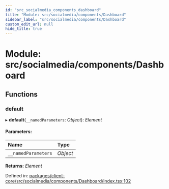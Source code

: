 ```yaml
---
id: "src_socialmedia_components_dashboard"
title: "Module: src/socialmedia/components/Dashboard"
sidebar_label: "src/socialmedia/components/Dashboard"
custom_edit_url: null
hide_title: true
---
```


# Module: src/socialmedia/components/Dashboard

## Functions

### default

▸ **default**(`__namedParameters`: *Object*): *Element*

#### Parameters:

Name | Type |
:------ | :------ |
`__namedParameters` | *Object* |

**Returns:** *Element*

Defined in: [packages/client-core/src/socialmedia/components/Dashboard/index.tsx:102](https://github.com/xr3ngine/xr3ngine/blob/673ad6a5f/packages/client-core/src/socialmedia/components/Dashboard/index.tsx#L102)
